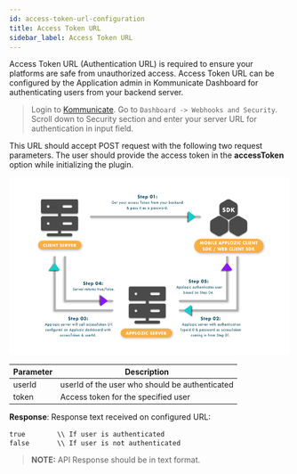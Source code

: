 ```yaml
---
id: access-token-url-configuration
title: Access Token URL
sidebar_label: Access Token URL
---
```

Access Token URL (Authentication URL) is required to ensure your platforms are safe from unauthorized access. Access Token URL can be configured by the Application admin in Kommunicate Dashboard for authenticating users from your backend server. 


> Login to [Kommunicate](https://www.kommunicate.io). Go to `Dashboard -> Webhooks and Security`. Scroll down to Security section and enter your server URL for authentication in input field.

This URL should accept POST request with the following two request parameters.
The user should provide the access token in the **accessToken** option while initializing the plugin.

![Access_Token_Aunthentication.png](assets/Access_Token_Aunthentication.png)

| Parameter  | Description |
| ------------- | ------------- |
| userId | userId of the user who should be authenticated |
| token | Access token for the specified user |

**Response**: Response text received on configured URL:

```text
true        \\ If user is authenticated
false       \\ If user is not authenticated
```

> **NOTE:** API Response should be in text format.